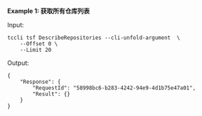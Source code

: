 **Example 1: 获取所有仓库列表**



Input: 

```
tccli tsf DescribeRepositories --cli-unfold-argument  \
    --Offset 0 \
    --Limit 20
```

Output: 
```
{
    "Response": {
        "RequestId": "58998bc6-b283-4242-94e9-4d1b75e47a01",
        "Result": {}
    }
}
```

